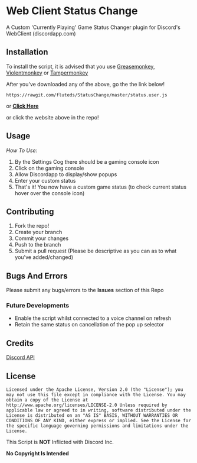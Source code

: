 
# Web Client Status Change

A Custom 'Currently Playing' Game Status Changer plugin for Discord's WebClient (discordapp.com)

## Installation

To install the script, it is advised that you use [Greasemonkey](https://addons.mozilla.org/en-US/firefox/addon/greasemonkey/), [Violentmonkey](https://chrome.google.com/webstore/detail/violentmonkey/jinjaccalgkegednnccohejagnlnfdag?hl=en) or [Tampermonkey](https://chrome.google.com/webstore/detail/tampermonkey/dhdgffkkebhmkfjojejmpbldmpobfkfo)

After you've downloaded any of the above, go the the link below! 

`https://rawgit.com/fluteds/StatusChange/master/status.user.js`

or __[**Click Here**](https://rawgit.com/fluteds/StatusChange/master/status.user.js)__

or click the website above in the repo!

## Usage

*How To Use:*

1. By the Settings Cog there should be a gaming console icon
2. Click on the gaming console
3. Allow Discordapp to display/show popups
4. Enter your custom status
5. That's it! You now have a custom game status (to check current status hover over the console icon)

## Contributing

1. Fork the repo!
2. Create your branch 
3. Commit your changes
4. Push to the branch
5. Submit a pull request (Please be descriptive as you can as to what you've added/changed)

## Bugs And Errors

Please submit any bugs/errors to the **Issues** section of this Repo

### Future Developments

- Enable the script whilst connected to a voice channel on refresh
- Retain the same status on cancellation of the pop up selector


## Credits

[Discord API](https://github.com/discordapp/discord-api-docs)


## License

`Licensed under the Apache License, Version 2.0 (the "License");
 you may not use this file except in compliance with the License.
 You may obtain a copy of the License at
 http://www.apache.org/licenses/LICENSE-2.0
 Unless required by applicable law or agreed to in writing, software
 distributed under the License is distributed on an "AS IS" BASIS,
 WITHOUT WARRANTIES OR CONDITIONS OF ANY KIND, either express or implied.
 See the License for the specific language governing permissions and
 limitations under the License.` 
 
 This Script is **NOT** Inflicted with Discord Inc.
 
 **No Copyright Is Intended**
 

